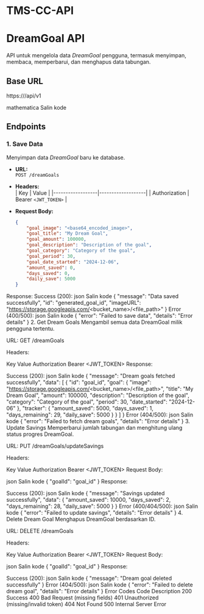 # TMS-CC-API

# DreamGoal API

API untuk mengelola data *DreamGoal* pengguna, termasuk menyimpan, membaca, memperbarui, dan menghapus data tabungan.

## Base URL
https://<your-domain>/api/v1

mathematica
Salin kode

## Endpoints

### 1. **Save Data**
Menyimpan data *DreamGoal* baru ke database.

- **URL:**  
  `POST /dreamGoals`

- **Headers:**  
  | Key             | Value             |
  |------------------|-------------------|
  | Authorization    | Bearer `<JWT_TOKEN>` |

- **Request Body:**
  ```json
  {
      "goal_image": "<base64_encoded_image>",
      "goal_title": "My Dream Goal",
      "goal_amount": 100000,
      "goal_description": "Description of the goal",
      "goal_category": "Category of the goal",
      "goal_period": 30,
      "goal_date_started": "2024-12-06",
      "amount_saved": 0,
      "days_saved": 0,
      "daily_save": 5000
  }
Response:
Success (200):
json
Salin kode
{
    "message": "Data saved successfully",
    "id": "generated_goal_id",
    "imageURL": "https://storage.googleapis.com/<bucket_name>/<file_path>"
}
Error (400/500):
json
Salin kode
{
    "error": "Failed to save data",
    "details": "Error details"
}
2. Get Dream Goals
Mengambil semua data DreamGoal milik pengguna tertentu.

URL:
GET /dreamGoals

Headers:

Key	Value
Authorization	Bearer <JWT_TOKEN>
Response:

Success (200):
json
Salin kode
{
    "message": "Dream goals fetched successfully",
    "data": [
        {
            "id": "goal_id",
            "goal": {
                "image": "https://storage.googleapis.com/<bucket_name>/<file_path>",
                "title": "My Dream Goal",
                "amount": 100000,
                "description": "Description of the goal",
                "category": "Category of the goal",
                "period": 30,
                "date_started": "2024-12-06"
            },
            "tracker": {
                "amount_saved": 5000,
                "days_saved": 1,
                "days_remaining": 29,
                "daily_save": 5000
            }
        }
    ]
}
Error (404/500):
json
Salin kode
{
    "error": "Failed to fetch dream goals",
    "details": "Error details"
}
3. Update Savings
Memperbarui jumlah tabungan dan menghitung ulang status progres DreamGoal.

URL:
PUT /dreamGoals/updateSavings

Headers:

Key	Value
Authorization	Bearer <JWT_TOKEN>
Request Body:

json
Salin kode
{
    "goalId": "goal_id"
}
Response:

Success (200):
json
Salin kode
{
    "message": "Savings updated successfully",
    "data": {
        "amount_saved": 10000,
        "days_saved": 2,
        "days_remaining": 28,
        "daily_save": 5000
    }
}
Error (400/404/500):
json
Salin kode
{
    "error": "Failed to update savings",
    "details": "Error details"
}
4. Delete Dream Goal
Menghapus DreamGoal berdasarkan ID.

URL:
DELETE /dreamGoals

Headers:

Key	Value
Authorization	Bearer <JWT_TOKEN>
Request Body:

json
Salin kode
{
    "goalId": "goal_id"
}
Response:

Success (200):
json
Salin kode
{
    "message": "Dream goal deleted successfully"
}
Error (404/500):
json
Salin kode
{
    "error": "Failed to delete dream goal",
    "details": "Error details"
}
Error Codes
Code	Description
200	Success
400	Bad Request (missing fields)
401	Unauthorized (missing/invalid token)
404	Not Found
500	Internal Server Error
